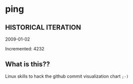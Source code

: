 # ping

## HISTORICAL ITERATION
2009-01-02

Incremented: 4232

## What is this?? 
Linux skills to hack the github commit visualization chart `;-)`
